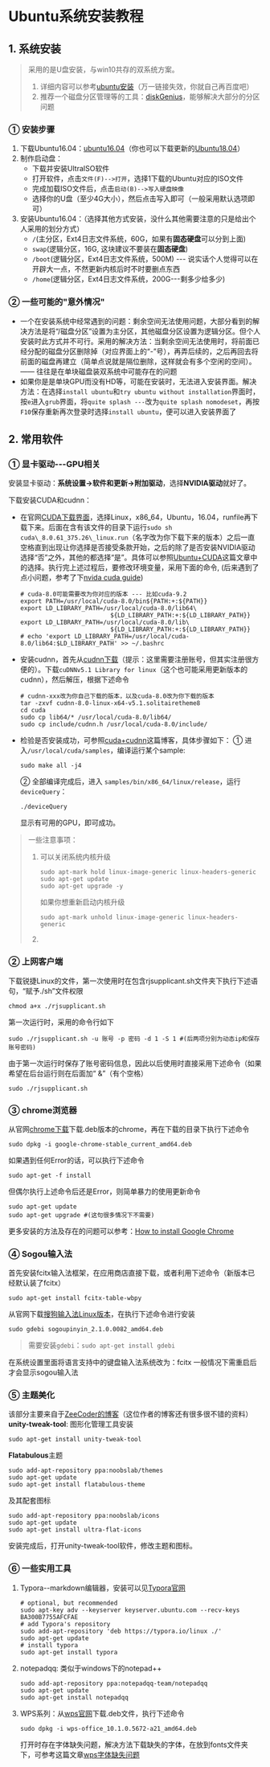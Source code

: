 # Ubuntu系统安装教程

## 1. 系统安装

> 采用的是U盘安装，与win10共存的双系统方案。
>
> 1. 详细内容可以参考[ubuntu安装](https://jingyan.baidu.com/article/3c48dd348bc005e10be358eb.html)（万一链接失效，你就自己再百度吧）
> 2. 推荐一个磁盘分区管理等的工具：[diskGenius](http://www.diskgenius.cn/)，能够解决大部分的分区问题

### ① 安装步骤

1. 下载Ubuntu16.04：[ubuntu16.04](http://mirror.pnl.gov/releases/xenial/)（你也可以下载更新的[Ubuntu18.04](https://www.ubuntu.com/download/desktop)）
2. 制作启动盘：
   - 下载并安装UltraISO软件
   - 打开软件，点击`文件(F)-->打开`，选择1下载的Ubuntu对应的ISO文件
   - 完成加载ISO文件后，点击`启动(B)-->写入硬盘映像`
   - 选择你的U盘（至少4G大小），然后点击写入即可（一般采用默认选项即可）
3. 安装Ubuntu16.04：（选择其他方式安装，没什么其他需要注意的只是给出个人采用的划分方式）
   - `/`(主分区，Ext4日志文件系统，60G，如果有**固态硬盘**可以分到上面) 
   - `swap`(逻辑分区，16G, 这块建议不要装在**固态硬盘**) 
   - `/boot`(逻辑分区，Ext4日志文件系统，500M) --- 说实话个人觉得可以在开辟大一点，不然更新内核后时不时要删点东西
   - `/home`(逻辑分区，Ext4日志文件系统，200G---剩多少给多少)

### ② 一些可能的"意外情况"

- 一个在安装系统中经常遇到的问题：剩余空间无法使用问题，大部分看到的解决方法是将“/磁盘分区”设置为主分区，其他磁盘分区设置为逻辑分区。但个人安装时此方式并不可行。采用的解决方法：当剩余空间无法使用时，将前面已经分配的磁盘分区删除掉（对应界面上的“-”号），再弄后续的，之后再回去将前面的磁盘再建立（简单点说就是隔位删除，这样就会有多个空闲的空间）。 —— 往往是在单块磁盘装双系统中可能存在的问题
- 如果你是是单块GPU而没有HD等，可能在安装时，无法进入安装界面。解决方法：在选择`install ubuntu`和`try ubuntu without installation`界面时，按`e`进入`grub`界面，将`quite splash ---`改为`quite splash nomodeset`，再按`F10`保存重新再次登录时选择`install ubuntu`，便可以进入安装界面了

## 2. 常用软件

### ① 显卡驱动---GPU相关

安装显卡驱动：**系统设置→软件和更新→附加驱动**，选择**NVIDIA驱动**就好了。

下载安装CUDA和cudnn：

- 在官网[CUDA下载界面](https://developer.nvidia.com/cuda-downloads)，选择Linux，x86_64，Ubuntu，16.04，runfile再下载下来。后面在含有该文件的目录下运行`sudo sh cuda\_8.0.61_375.26\_linux.run`（名字改为你下载下来的版本）之后一直空格直到出现让你选择是否接受条款开始，之后的除了是否安装NVIDIA驱动选择“否”之外，其他的都选择“是”。具体可以参照[Ubuntu+CUDA](http://lib.csdn.net/article/deeplearning/55144)这篇文章中的选择。执行完上述过程后，要修改环境变量，采用下面的命令, (后来遇到了点小问题，参考了下[nvida cuda guide](http://docs.nvidia.com/cuda/cuda-installation-guide-linux/index.html#axzz4f2Gn9xWL))

  ```shell
  # cuda-8.0可能需要改为你对应的版本 --- 比如cuda-9.2
  export PATH=/usr/local/cuda-8.0/bin${PATH:+:${PATH}}
  export LD_LIBRARY_PATH=/usr/local/cuda-8.0/lib64\
                           ${LD_LIBRARY_PATH:+:${LD_LIBRARY_PATH}}
  export LD_LIBRARY_PATH=/usr/local/cuda-8.0/lib\
                           ${LD_LIBRARY_PATH:+:${LD_LIBRARY_PATH}}
  # echo 'export LD_LIBRARY_PATH=/usr/local/cuda-8.0/lib64:$LD_LIBRARY_PATH' >> ~/.bashrc
  ```

- 安装cudnn，首先从[cudnn下载](https://developer.nvidia.com/rdp/cudnn-download)（提示：这里需要注册账号，但其实注册很方便的）。下载`cuDNNv5.1 Library for linux`（这个也可能采用更新版本的cudnn），然后解压，根据下述命令

  ```shell
  # cudnn-xxx改为你自己下载的版本，以及cuda-8.0改为你下载的版本
  tar -zxvf cudnn-8.0-linux-x64-v5.1.solitairetheme8
  cd cuda
  sudo cp lib64/* /usr/local/cuda-8.0/lib64/
  sudo cp include/cudnn.h /usr/local/cuda-8.0/include/
  ```

- 检验是否安装成功，可参照[cuda+cudnn](http://shomy.top/2016/12/29/gpu-tensorflow-install/)这篇博客，具体步骤如下：
  ① 进入`/usr/local/cuda/samples`，编译运行某个sample:

  ```shell
  sudo make all -j4
  ```

  ② 全部编译完成后，进入 `samples/bin/x86_64/linux/release`，运行`deviceQuery`：

  ```shell
  ./deviceQuery
  ```

  显示有可用的GPU，即可成功。

> 一些注意事项：
>
> 1. 可以关闭系统内核升级
>
>    ```shell
>    sudo apt-mark hold linux-image-generic linux-headers-generic
>    sudo apt-get update
>    sudo apt-get upgrade -y
>    ```
>
>    如果你想重新启动内核升级
>
>    ```shell
>    sudo apt-mark unhold linux-image-generic linux-headers-generic
>    ```
>
> 2. 

### ② 上网客户端

下载锐捷Linux的文件，第一次使用时在包含rjsupplicant.sh文件夹下执行下述语句，“赋予./sh”文件权限

```shell
chmod a+x ./rjsupplicant.sh
```

第一次运行时，采用的命令行如下

```shell
sudo ./rjsupplicant.sh -u 账号 -p 密码 -d 1 -S 1 #(后两项分别为动态ip和保存账号密码)
```

由于第一次运行时保存了账号密码信息，因此以后使用时直接采用下述命令（如果希望在后台运行则在后面加“ &”（有个空格）

```shell
sudo ./rjsupplicant.sh
```

### ③ chrome浏览器

从官网[chrome下载](http://www.google.cn/chrome/browser/desktop/)下载.deb版本的chrome，再在下载的目录下执行下述命令

```shell
sudo dpkg -i google-chrome-stable_current_amd64.deb
```

如果遇到任何Error的话，可以执行下述命令

```shell
sudo apt-get -f install
```

但偶尔执行上述命令后还是Error，则简单暴力的使用更新命令

```shell
sudo apt-get update
sudo apt-get upgrade #(这句很多情况下不需要)
```

更多安装的方法及存在的问题可以参考：[How to install Google Chrome](http://askubuntu.com/questions/510056/how-to-install-google-chrome)

### ④ Sogou输入法

首先安装fcitx输入法框架，在应用商店直接下载，或者利用下述命令（新版本已经默认装了fcitx）

```shell
sudo apt-get install fcitx-table-wbpy
```

从官网下载[搜狗输入法Linux版本](http://pinyin.sogou.com/linux/?r=pinyin)，在执行下述命令进行安装

```shell
sudo gdebi sogoupinyin_2.1.0.0082_amd64.deb
```

> 需要安装`gdebi`：`sudo apt-get install gdebi`

在系统设置里面将语言支持中的键盘输入法系统改为：fcitx
一般情况下需重启后才会显示sogou输入法

### ⑤ 主题美化

该部分主要来自于[ZeeCoder的博客](http://blog.csdn.net/terence1212/article/details/52270210)（这位作者的博客还有很多很不错的资料）
**unity-tweak-tool**: 图形化管理工具安装

```
sudo apt-get install unity-tweak-tool
```

**Flatabulous**主题

```shell
sudo add-apt-repository ppa:noobslab/themes
sudo apt-get update
sudo apt-get install flatabulous-theme
```

及其配套图标

```shell
sudo add-apt-repository ppa:noobslab/icons
sudo apt-get update
sudo apt-get install ultra-flat-icons
```

安装完成后，打开unity-tweak-tool软件，修改主题和图标。

### ⑥ 一些实用工具

1. Typora--markdown编辑器，安装可以见[Typora官网](https://typora.io/)

   ```shell
   # optional, but recommended
   sudo apt-key adv --keyserver keyserver.ubuntu.com --recv-keys BA300B7755AFCFAE
   # add Typora's repository
   sudo add-apt-repository 'deb https://typora.io/linux ./'
   sudo apt-get update
   # install typora
   sudo apt-get install typora
   ```

2. notepadqq: 类似于windows下的notepad++

   ```shell
   sudo add-apt-repository ppa:notepadqq-team/notepadqq
   sudo apt-get update
   sudo apt-get install notepadqq
   ```

3. WPS系列：从[wps官网](http://linux.wps.cn/)下载.deb文件，执行下述命令

   ```shell
   sudo dpkg -i wps-office_10.1.0.5672-a21_amd64.deb
   ```

   打开时存在字体缺失问题，解决方法下载缺失的字体，在放到fonts文件夹下，可参考这篇文章[wps字体缺失问题](https://my.oschina.net/renwofei423/blog/635798)


